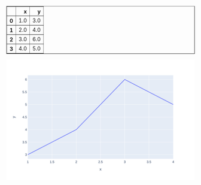<div>
<style scoped>
    .dataframe tbody tr th:only-of-type {
        vertical-align: middle;
    }

    .dataframe tbody tr th {
        vertical-align: top;
    }

    .dataframe thead th {
        text-align: right;
    }
</style>
<table border="1" class="dataframe">
  <thead>
    <tr style="text-align: right;">
      <th></th>
      <th>x</th>
      <th>y</th>
    </tr>
  </thead>
  <tbody>
    <tr>
      <th>0</th>
      <td>1.0</td>
      <td>3.0</td>
    </tr>
    <tr>
      <th>1</th>
      <td>2.0</td>
      <td>4.0</td>
    </tr>
    <tr>
      <th>2</th>
      <td>3.0</td>
      <td>6.0</td>
    </tr>
    <tr>
      <th>3</th>
      <td>4.0</td>
      <td>5.0</td>
    </tr>
  </tbody>
</table>
</div>




![svg](https://github.com/pkosew/github-sandbox/raw/master/src/reporting/output_7_0.svg)

